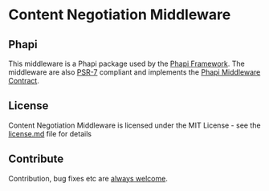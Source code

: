 # Content Negotiation Middleware


## Phapi
This middleware is a Phapi package used by the [Phapi Framework](https://github.com/phapi/phapi). The middleware are also [PSR-7](https://github.com/php-fig/http-message) compliant and implements the [Phapi Middleware Contract](https://github.com/phapi/contract).

## License
Content Negotiation Middleware is licensed under the MIT License - see the [license.md](https://github.com/phapi/middleware-content-negotiation/blob/master/license.md) file for details

## Contribute
Contribution, bug fixes etc are [always welcome](https://github.com/phapi/middleware-content-negotiation/issues/new).
